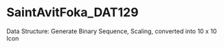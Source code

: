 # SaintAvitFoka_DAT129
Data Structure: Generate Binary Sequence, Scaling, converted into 10 x 10 Icon
